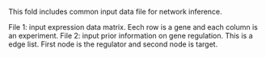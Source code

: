 This fold includes common input data file for network inference.

File 1: input expression data matrix. Eech row is a gene and each column is an experiment.
File 2: input prior information on gene regulation. This is a edge list. First node is the regulator and second node is target. 
